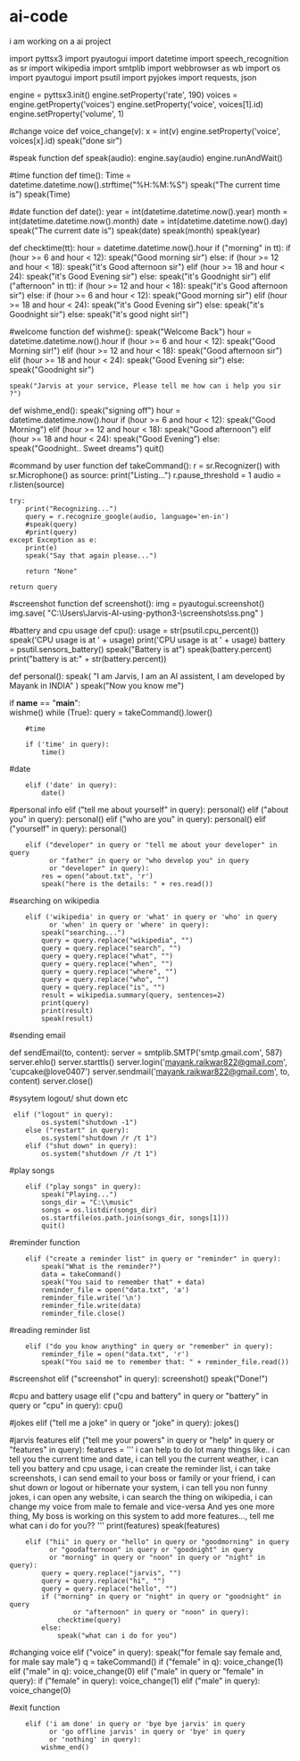 # ai-code
i am working on a ai project 




import pyttsx3
import pyautogui
import datetime
import speech_recognition as sr
import wikipedia
import smtplib
import webbrowser as wb
import os 
import pyautogui
import psutil
import pyjokes
import requests, json


engine = pyttsx3.init()
engine.setProperty('rate', 190)
voices = engine.getProperty('voices')
engine.setProperty('voice', voices[1].id)
engine.setProperty('volume', 1)


#change voice
def voice_change(v):
    x = int(v)
    engine.setProperty('voice', voices[x].id)
    speak("done sir")


 
#speak function
def speak(audio):
    engine.say(audio)
    engine.runAndWait()



#time function
def time():
    Time = datetime.datetime.now().strftime("%H:%M:%S")
    speak("The current time is")
    speak(Time)


#date function
def date():
    year = int(datetime.datetime.now().year)
    month = int(datetime.datetime.now().month)
    date = int(datetime.datetime.now().day)
    speak("The current date is")
    speak(date)
    speak(month)
    speak(year)

def checktime(tt):
    hour = datetime.datetime.now().hour
    if ("morning" in tt):
        if (hour >= 6 and hour < 12):
            speak("Good morning sir")
        else:
            if (hour >= 12 and hour < 18):
                speak("it's Good afternoon sir")
            elif (hour >= 18 and hour < 24):
                speak("it's Good Evening sir")
            else:
                speak("it's Goodnight sir")
    elif ("afternoon" in tt):
        if (hour >= 12 and hour < 18):
            speak("it's Good afternoon sir")
        else:
            if (hour >= 6 and hour < 12):
                speak("Good morning sir")
            elif (hour >= 18 and hour < 24):
                speak("it's Good Evening sir")
            else:
                speak("it's Goodnight sir")
    else:
        speak("it's  good night sir!")   


#welcome function
def wishme():
    speak("Welcome Back")
    hour = datetime.datetime.now().hour
    if (hour >= 6 and hour < 12):
        speak("Good Morning sir!")
    elif (hour >= 12 and hour < 18):
        speak("Good afternoon sir")
    elif (hour >= 18 and hour < 24):
        speak("Good Evening sir")
    else:
        speak("Goodnight sir")

    speak("Jarvis at your service, Please tell me how can i help you sir ?")


def wishme_end():
    speak("signing off")
    hour = datetime.datetime.now().hour
    if (hour >= 6 and hour < 12):
        speak("Good Morning")
    elif (hour >= 12 and hour < 18):
        speak("Good afternoon")
    elif (hour >= 18 and hour < 24):
        speak("Good Evening")
    else:
        speak("Goodnight.. Sweet dreams")
    quit()        


#command by user function
def takeCommand():
    r = sr.Recognizer()
    with sr.Microphone() as source:
        print("Listing...")
        r.pause_threshold = 1
        audio = r.listen(source)

    try:
        print("Recognizing...")
        query = r.recognize_google(audio, language='en-in')
        #speak(query)
        #print(query)
    except Exception as e:
        print(e)
        speak("Say that again please...")

        return "None"

    return query    


#screenshot function
def screenshot():
    img = pyautogui.screenshot()
    img.save(
        "C:\\Users\\Jarvis-AI-using-python3-\\screenshots\\ss.png"
    )    

#battery and cpu usage
def cpu():
    usage = str(psutil.cpu_percent())
    speak('CPU usage is at ' + usage)
    print('CPU usage is at ' + usage)
    battery = psutil.sensors_battery()
    speak("Battery is at")
    speak(battery.percent)
    print("battery is at:" + str(battery.percent))    



def personal():
    speak(
        "I am Jarvis,  I am an AI assistent, I am developed by Mayank in INDIA"
    )
    speak("Now  you know me")


if __name__ == "__main__":    
     wishme()
     while (True):
        query = takeCommand().lower()

        #time

        if ('time' in query):
            time()

#date

        elif ('date' in query):
            date()
#personal info
        elif ("tell me about yourself" in query):
            personal()
        elif ("about you" in query):
            personal()
        elif ("who are you" in query):
            personal()
        elif ("yourself" in query):
            personal()

        elif ("developer" in query or "tell me about your developer" in query
              or "father" in query or "who develop you" in query
              or "developer" in query):
            res = open("about.txt", 'r')
            speak("here is the details: " + res.read())

#searching on wikipedia

        elif ('wikipedia' in query or 'what' in query or 'who' in query
              or 'when' in query or 'where' in query):
            speak("searching...")
            query = query.replace("wikipedia", "")
            query = query.replace("search", "")
            query = query.replace("what", "")
            query = query.replace("when", "")
            query = query.replace("where", "")
            query = query.replace("who", "")
            query = query.replace("is", "")
            result = wikipedia.summary(query, sentences=2)
            print(query)
            print(result)
            speak(result)




#sending email

        
def sendEmail(to, content):
    server = smtplib.SMTP('smtp.gmail.com', 587)
    server.ehlo()
    server.starttls()
    server.login('mayank.raikwar822@gmail.com', 'cupcake@love0407')
    server.sendmail('mayank.raikwar822@gmail.com', to, content)
    server.close()


#sysytem logout/ shut down etc

     elif ("logout" in query):
            os.system("shutdown -1")
        else ("restart" in query):
            os.system("shutdown /r /t 1")
        elif ("shut down" in query):
            os.system("shutdown /r /t 1")


#play songs

        elif ("play songs" in query):
            speak("Playing...")
            songs_dir = "C:\\music"
            songs = os.listdir(songs_dir)
            os.startfile(os.path.join(songs_dir, songs[1]))
            quit()


#reminder function

        elif ("create a reminder list" in query or "reminder" in query):
            speak("What is the reminder?")
            data = takeCommand()
            speak("You said to remember that" + data)
            reminder_file = open("data.txt", 'a')
            reminder_file.write('\n')
            reminder_file.write(data)
            reminder_file.close()

#reading reminder list

        elif ("do you know anything" in query or "remember" in query):
            reminder_file = open("data.txt", 'r')
            speak("You said me to remember that: " + reminder_file.read())


#screenshot
        elif ("screenshot" in query):
            screenshot()
            speak("Done!")

#cpu and battery usage
        elif ("cpu and battery" in query or "battery" in query
              or "cpu" in query):
            cpu()

#jokes
        elif ("tell me a joke" in query or "joke" in query):
            jokes()


#jarvis features
        elif ("tell me your powers" in query or "help" in query
              or "features" in query):
            features = ''' i can help to do lot many things like..
            i can tell you the current time and date,
            i can tell you the current weather,
            i can tell you battery and cpu usage,
            i can create the reminder list,
            i can take screenshots,
            i can send email to your boss or family or your friend,
            i can shut down or logout or hibernate your system,
            i can tell you non funny jokes,
            i can open any website,
            i can search the thing on wikipedia,
            i can change my voice from male to female and vice-versa
            And yes one more thing, My boss is working on this system to add more features...,
            tell me what can i do for you??
            '''
            print(features)
            speak(features)

        elif ("hii" in query or "hello" in query or "goodmorning" in query
              or "goodafternoon" in query or "goodnight" in query
              or "morning" in query or "noon" in query or "night" in query):
            query = query.replace("jarvis", "")
            query = query.replace("hi", "")
            query = query.replace("hello", "")
            if ("morning" in query or "night" in query or "goodnight" in query
                    or "afternoon" in query or "noon" in query):
                checktime(query)
            else:
                speak("what can i do for you")

#changing voice
        elif ("voice" in query):
            speak("for female say female and, for male say male")
            q = takeCommand()
            if ("female" in q):
                voice_change(1)
            elif ("male" in q):
                voice_change(0)
        elif ("male" in query or "female" in query):
            if ("female" in query):
                voice_change(1)
            elif ("male" in query):
                voice_change(0)

#exit function

        elif ('i am done' in query or 'bye bye jarvis' in query
              or 'go offline jarvis' in query or 'bye' in query
              or 'nothing' in query):
            wishme_end()
    
